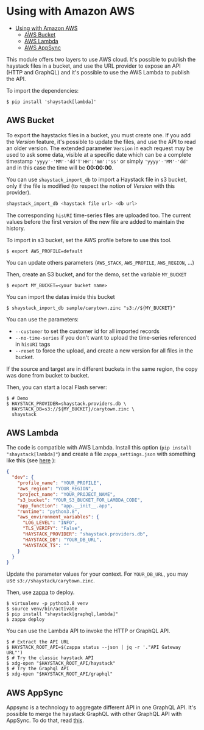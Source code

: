 # Using with Amazon AWS

<!--TOC-->

- [Using with Amazon AWS](#using-with-amazon-aws)
  - [AWS Bucket](#aws-bucket)
  - [AWS Lambda](#aws-lambda)
  - [AWS AppSync](#aws-appsync)

<!--TOC-->

This module offers two layers to use AWS cloud. It's possible to publish the haystack files in a bucket, and use the URL
provider to expose an API (HTTP and GraphQL)
and it's possible to use the AWS Lambda to publish the API.

To import the dependencies:

```console
$ pip install 'shaystack[lambda]'
```

## AWS Bucket

To export the haystacks files in a bucket, you must create one. If you add the _Version_ feature, it's possible to
update the files, and use the API to read an older version. The extended parameter `Version` in each request may be used
to ask some data, visible at a specific date which can be a complete timestamp `'yyyy'-'MM'-'dd'T'HH':'mm':'ss'` or simply
`'yyyy'-'MM'-'dd'` and in this case the time will be **00:00:00**.

You can use `shaystack_import_db` to import a Haystack file in s3 bucket, only if the file is modified
(to respect the notion of _Version_ with this provider).

```bash
shaystack_import_db <haystack file url> <db url>
```

The corresponding `hisURI` time-series files are uploaded too. The current values before the first version of the new
file are added to maintain the history.

To import in s3 bucket, set the AWS profile before to use this tool.

```console
$ export AWS_PROFILE=default
```

You can update others parameters (`AWS_STACK`, `AWS_PROFILE`, `AWS_REGION`, ...)

Then, create an S3 bucket, and for the demo, set the variable `MY_BUCKET`

```console
$ export MY_BUCKET=<your bucket name>
```

You can import the datas inside this bucket

```console
$ shaystack_import_db sample/carytown.zinc "s3://${MY_BUCKET}"
```

You can use the parameters:

* `--customer` to set the customer id for all imported records
* `--no-time-series` if you don't want to upload the time-series referenced in `hisURI` tags
* `--reset` to force the upload, and create a new version for all files in the bucket.

If the source and target are in different buckets in the same region, the copy was done from bucket to bucket.

Then, you can start a local Flash server:

```console
$ # Demo
$ HAYSTACK_PROVIDER=shaystack.providers.db \
  HAYSTACK_DB=s3://${MY_BUCKET}/carytown.zinc \
  shaystack
```

## AWS Lambda

The code is compatible with AWS Lambda. Install this option (`pip install "shaystack[lambda]"`)
and create a file `zappa_settings.json` with something like this
(see [here](https://github.com/zappa/Zappa/blob/master/README.md) ):

```json
{
  "dev": {
    "profile_name": "YOUR_PROFILE",
    "aws_region": "YOUR_REGION",
    "project_name": "YOUR_PROJECT_NAME",
    "s3_bucket": "YOUR_S3_BUCKET_FOR_LAMBDA_CODE",
    "app_function": "app.__init__.app",
    "runtime": "python3.8",
    "aws_environment_variables": {
      "LOG_LEVEL": "INFO",
      "TLS_VERIFY": "False",
      "HAYSTACK_PROVIDER": "shaystack.providers.db",
      "HAYSTACK_DB": "YOUR_DB_URL",
      "HAYSTACK_TS": ""
    }
  }
}
```        

Update the parameter values for your context. For `YOUR_DB_URL`, you may use `s3://shaystack/carytown.zinc`.

Then, use [zappa](https://github.com/Miserlou/Zappa) to deploy.

```console
$ virtualenv -p python3.8 venv
$ source venv/bin/activate
$ pip install "shaystack[graphql,lambda]"
$ zappa deploy
```

You can use the Lambda API to invoke the HTTP or GraphQL API.

```console
$ # Extract the API URL
$ HAYSTACK_ROOT_API=$(zappa status --json | jq -r '."API Gateway URL"')
$ # Try the classic haystack API
$ xdg-open "$HAYSTACK_ROOT_API/haystack"
$ # Try the Graphql API
$ xdg-open "$HAYSTACK_ROOT_API/graphql"
```

## AWS AppSync

Appsync is a technology to aggregate different API in one GraphQL API. It's possible to merge the haystack GraphQL with
other GraphQL API with AppSync. To do that, read [this](AppSync.md).

